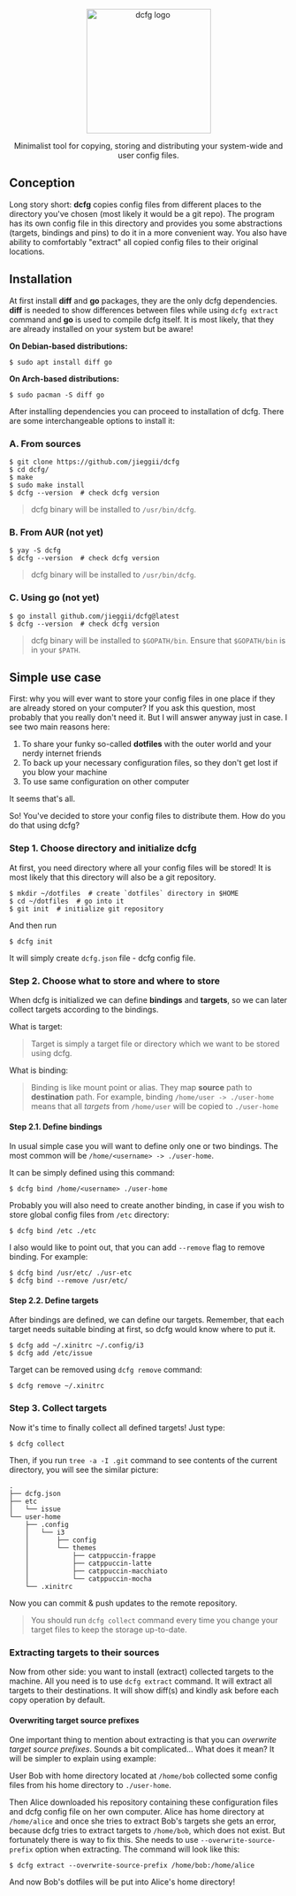 <p align="center">
    <img alt="dcfg logo" src="https://imgur.com/pRCVSAo.jpg" height=225 />
</p>
<p align="center">
    Minimalist tool for copying, storing and distributing your system-wide and user config files.
</p>

## Conception
Long story short: **dcfg** copies config files from different places 
to the directory you've chosen (most likely it would be a git repo). 
The program has its own config file in this directory and provides you some abstractions
(targets, bindings and pins) to do it in a more convenient way. 
You also have ability to comfortably "extract" all copied config files to their original locations.

## Installation
At first install **diff** and **go** packages, they are the only dcfg dependencies.
**diff** is needed to show differences between files while using `dcfg extract` command
and **go** is used to compile dcfg itself. It is most likely, that they are already
installed on your system but be aware!

**On Debian-based distributions:**
```shell
$ sudo apt install diff go
```

**On Arch-based distributions:**
```shell
$ sudo pacman -S diff go
```
After installing dependencies you can proceed to installation of dcfg.
There are some interchangeable options to install it:
### A. From sources
```shell
$ git clone https://github.com/jieggii/dcfg
$ cd dcfg/
$ make
$ sudo make install
$ dcfg --version  # check dcfg version
```
> dcfg binary will be installed to `/usr/bin/dcfg`.

### B. From AUR (not yet)
```shell
$ yay -S dcfg
$ dcfg --version  # check dcfg version
```
> dcfg binary will be installed to `/usr/bin/dcfg`.

### C. Using go (not yet)
```shell
$ go install github.com/jieggii/dcfg@latest
$ dcfg --version  # check dcfg version
```
> dcfg binary will be installed to `$GOPATH/bin`. Ensure that `$GOPATH/bin` is in your `$PATH`.

## Simple use case
First: why you will ever want to store your config files in one place if they are already
stored on your computer? If you ask this question, most probably that you really don't need it.
But I will answer anyway just in case. I see two main reasons here:
1. To share your funky so-called **dotfiles** with the outer world and your nerdy internet friends
2. To back up your necessary configuration files, so they don't get lost if you blow your machine
3. To use same configuration on other computer

It seems that's all.

So! You've decided to store your config files to distribute them. 
How do you do that using dcfg?

### Step 1. Choose directory and initialize dcfg
At first, you need directory where all your config files will be stored!
It is most likely that this directory will also be a git repository.

```shell
$ mkdir ~/dotfiles  # create `dotfiles` directory in $HOME
$ cd ~/dotfiles  # go into it
$ git init  # initialize git repository
```
And then run
```shell
$ dcfg init
```
It will simply create `dcfg.json` file - dcfg config file.

### Step 2. Choose what to store and where to store
When dcfg is initialized we can define **bindings** and **targets**, so we can later
collect targets according to the bindings.

What is target:
> Target is simply a target file or directory which we want to be stored using dcfg. 

What is binding:
> Binding is like mount point or alias. 
> They map **source** path to **destination** path.
> For example, binding `/home/user -> ./user-home` means that all _targets_ 
> from `/home/user` will be copied to `./user-home`

#### Step 2.1. Define bindings
In usual simple case you will want to define only one or two bindings.
The most common will be `/home/<username> -> ./user-home`.

It can be simply defined using this command:
```shell
$ dcfg bind /home/<username> ./user-home
```

Probably you will also need to create another binding, in case if you wish to store
global config files from `/etc` directory:
```shell
$ dcfg bind /etc ./etc
```

I also would like to point out, that you can add `--remove` flag to remove binding. For example:
```shell
$ dcfg bind /usr/etc/ ./usr-etc
$ dcfg bind --remove /usr/etc/
```

#### Step 2.2. Define targets
After bindings are defined, we can define our targets. Remember, that each target needs
suitable binding at first, so dcfg would know where to put it.
```shell
$ dcfg add ~/.xinitrc ~/.config/i3
$ dcfg add /etc/issue
```

Target can be removed using `dcfg remove` command:
```shell
$ dcfg remove ~/.xinitrc
```

### Step 3. Collect targets
Now it's time to finally collect all defined targets! Just type:
```shell
$ dcfg collect
```

Then, if you run `tree -a -I .git` command to see contents of the current directory,
you will see the similar picture: 
```
.
├── dcfg.json
├── etc
│   └── issue
└── user-home
    ├── .config
    │   └── i3
    │       ├── config
    │       └── themes
    │           ├── catppuccin-frappe
    │           ├── catppuccin-latte
    │           ├── catppuccin-macchiato
    │           └── catppuccin-mocha
    └── .xinitrc
```
Now you can commit & push updates to the remote repository.

> You should run `dcfg collect` command every time you change your target files to
> keep the storage up-to-date.

### Extracting targets to their sources
Now from other side: you want to install (extract) collected targets to the machine.
All you need is to use `dcfg extract` command. It will extract all targets to their destinations.
It will show diff(s) and kindly ask before each copy operation by default.

#### Overwriting target source prefixes
One important thing to mention about extracting is that you can _overwrite target source prefixes_.
Sounds a bit complicated... What does it mean?
It will be simpler to explain using example:

User Bob with home directory located at `/home/bob` collected some config files from 
his home directory to `./user-home`.

Then Alice downloaded his repository containing these configuration files and dcfg config file
on her own computer.
Alice has home directory at `/home/alice` and once she tries to extract Bob's targets she gets
an error, because dcfg tries to extract targets to `/home/bob`, which does not exist.
But fortunately there is way to fix this. She needs to use `--overwrite-source-prefix` option when extracting.
The command will look like this:
```shell
$ dcfg extract --overwrite-source-prefix /home/bob:/home/alice
```
And now Bob's dotfiles will be put into Alice's home directory!
